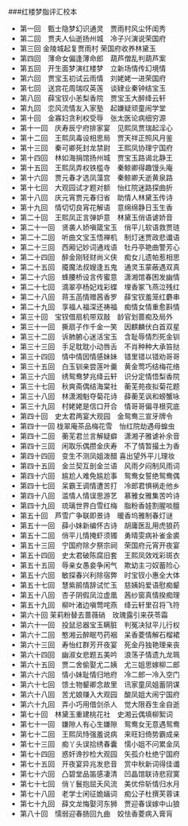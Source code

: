 ###红楼梦脂评汇校本

- 第一回　甄士隐梦幻识通灵　贾雨村风尘怀闺秀
- 第二回　贾夫人仙逝扬州城　冷子兴演说荣国府
- 第三回 金陵城起复贾雨村 荣国府收养林黛玉
- 第四回　薄命女偏逢薄命郎　葫芦僧乱判葫芦案
- 第五回　开生面梦演红楼梦　立新场情传幻境情
- 第六回　贾宝玉初试云雨情　刘姥姥一进荣国府
- 第七回　送宫花周瑞叹英莲　谈肄业秦钟结宝玉
- 第八回　薛宝钗小恙梨香院　贾宝玉大醉绛云轩
- 第九回　恋风流情友入家塾　起嫌疑顽童闹学堂
- 第十回　金寡妇贪利权受辱　张太医论病细穷源
- 第十一回　庆寿辰宁府排家宴　见熙凤贾瑞起淫心
- 第十二回　王熙凤毒设相思局　贾天祥正照风月鉴
- 第十三回　秦可卿死封龙禁尉　王熙凤协理宁国府
- 第十四回　林如海捐馆扬州城　贾宝玉路谒北静王
- 第十五回　王熙凤弄权铁槛寺　秦鲸卿得趣馒头庵
- 第十六回　贾元春才选凤藻宫　秦鲸卿夭逝黄泉路
- 第十七回　大观园试才题对额　怡红院迷路探曲折
- 第十八回　庆元宵贾元春归省　助情人林黛玉传诗
- 第十九回　情切切良宵花解语　意绵绵静日玉生香
- 第二十回　王熙凤正言弹妒意　林黛玉俏语谑娇音
- 第二十一回　贤袭人娇嗔箴宝玉　俏平儿软语救贾琏
- 第二十二回　听曲文宝玉悟禅机　制灯迷贾政悲谶语
- 第二十三回　西厢记妙词通戏语　牡丹亭艳曲警芳心
- 第二十四回　醉金刚轻财尚义侠　痴女儿遗帕惹相思
- 第二十五回　魇魔法叔嫂逢五鬼　通灵玉蒙蔽遇双真
- 第二十六回　蜂腰桥设言传蜜意　潇湘馆春困发幽情
- 第二十七回　滴翠亭杨妃戏彩蝶　埋香冢飞燕泣残红
- 第二十八回　蒋玉菡情赠茜香罗　薛宝钗羞笼红麝串
- 第二十九回　享福人福深还祷福　痴情女情重愈斟情
- 第三十回　宝钗借扇机带双敲　龄官划蔷痴及局外
- 第三十一回　撕扇子作千金一笑　因麒麟伏白首双星
- 第三十二回　诉肺腑心迷活宝玉　含耻辱情烈死金钏
- 第三十三回　手足耽耽小动唇舌　不肖种种大承笞挞
- 第三十四回　情中情因情感妹妹　错里错以错劝哥哥
- 第三十五回　白玉钏亲尝莲叶羹　黄金莺巧结梅花络
- 第三十六回　绣鸳鸯梦兆绛云轩　识分定情悟梨香院
- 第三十七回　秋爽斋偶结海棠社　蘅芜苑夜拟菊花题
- 第三十八回　林潇湘魁夺菊花诗　薛蘅芜讽和螃蟹咏
- 第三十九回　村姥姥是信口开合　情哥哥偏寻根究底
- 第四十回　史太君两宴大观园　金鸳鸯三宣牙牌令
- 第四十一回 栊翠庵茶品梅花雪　怡红院劫遇母蝗虫
- 第四十二回　蘅芜君兰言解疑癖　潇湘子雅谑补余音
- 第四十三回　闲取乐偶攒金庆寿　不了情暂撮土为香
- 第四十四回　变生不测凤姐泼醋 喜出望外平儿理妆
- 第四十五回　金兰契互剖金兰语　风雨夕闷制风雨词
- 第四十六回　尴尬人难免尴尬事　鸳鸯女誓绝鸳鸯偶
- 第四十七回　呆霸王调情遭苦打　冷郎君惧祸走他乡
- 第四十八回　滥情人情误思游艺　慕雅女雅集苦吟诗
- 第四十九回　琉璃世界白雪红梅　脂粉香娃割腥啖膻
- 第五十回　芦雪广争联即景诗　暖香坞雅制春灯谜
- 第五十一回　薛小妹新编怀古诗　胡庸医乱用虎狼药
- 第五十二回　俏平儿情掩虾须镯　勇晴雯病补雀金裘
- 第五十三回　宁国府除夕祭宗祠　荣国府元宵开夜宴
- 第五十四回　史太君破陈腐旧套　王熙凤效戏彩斑衣
- 第五十五回　辱亲女愚妾争闲气　欺幼主刁奴蓄险心
- 第五十六回　敏探春兴利除宿弊　时宝钗小惠全大体
- 第五十七回　慧紫鹃情辞试忙玉　慈姨妈爱语慰痴颦
- 第五十八回　杏子阴假凤泣虚凰　茜纱窗真情揆痴理
- 第五十九回　柳叶渚边嗔莺咤燕　绛云轩里召将飞符
- 第六十回 茉莉粉替去蔷薇硝　玫瑰露引来茯苓霜
- 第六十一回　投鼠忌器宝玉瞒脏　判冤决狱平儿行权
- 第六十二回　憨湘云醉眠芍药裀　呆香菱情解石榴裙
- 第六十三回　寿怡红群芳开夜宴　死金丹独艳理亲丧
- 第六十四回　幽淑女悲题五美吟　浪荡子情遗九龙珮
- 第六十五回　贾二舍偷娶尤二姨　尤三姐思嫁柳二郎
- 第六十六回　情小妹耻情归地府　冷二郎一冷入空门
- 第六十七回　馈土物颦卿念故里　讯家童凤姐蓄阴谋
- 第六十八回　苦尤娘赚入大观园　酸凤姐大闹宁国府
- 第六十九回　弄小巧用借剑杀人　觉大限吞生金自逝
- 第七十回　林黛玉重建桃花社　史湘云偶填柳絮词
- 第七十一回　嫌隙人有心生嫌隙　鸳鸯女无意遇鸳鸯
- 第七十二回　王熙凤恃强羞说病　来旺妇倚势霸成亲
- 第七十三回　痴丫头误拾绣春囊　懦小姐不问累金凤
- 第七十四回　惑奸谗抄检大观园　矢孤介杜绝宁国府
- 第七十五回　开夜宴异兆发悲音　赏中秋新词得佳谶
- 第七十六回　凸碧堂品笛感凄清　凹晶馆联诗悲寂寞
- 第七十七回　俏丫鬟抱屈夭风流　美优伶斩情归水月
- 第七十八回　老学士闲征姽婳词　痴公子杜撰芙蓉诔
- 第七十九回　薛文龙悔娶河东狮　贾迎春误嫁中山狼
- 第八十回　懦弱迎春肠回九曲　姣怯香菱病入膏肓
